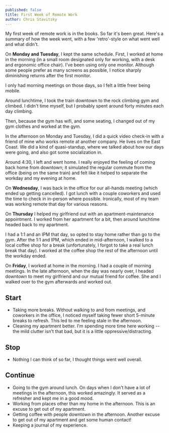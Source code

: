 ```yaml
---
published: false
title: First Week of Remote Work
author: Chris Stavitsky
---
```

My first week of remote work is in the books. So far it's been great. Here's a summary of how the week went, with a few 'retro'-style on what went well and what didn't.

On **Monday and Tuesday**, I kept the same schedule. First, I worked at home in the morning (in a small room designated only for working, with a desk and ergonomic office chair). I've been using only one monitor. Although some people prefer as many screens as possible, I notice sharply diminishing returns after the first monitor.

I only had morning meetings on those days, so I felt a little freer being mobile.

Around lunchtime, I took the train downtown to the rock climbing gym and climbed. I didn't time myself, but I probably spent around forty minutes each day climbing.

Then, because the gym has wifi, and some seating, I changed out of my gym clothes and worked at the gym.

In the afternoon on Monday and Tuesday, I did a quick video check-in with a friend of mine who works remote at another company. He lives on the East Coast. We did a kind of quasi-standup, where we talked about how our days were going, and also got some socialization in.

Around 4:30, I left and went home. I really enjoyed the feeling of coming back home from downtown; it simulated the regular commute from the office (being on the same train) and felt like it helped to separate the workday and my evening at home.

On **Wednesday**, I was back in the office for our all-hands meeting (which ended up getting cancelled). I got lunch with a couple coworkers and used the time to check in in-person where possible. Ironically, most of my team was working remote that day for various reasons.

On **Thursday** I helped my girlfriend out with an apartment-maintenance appointment. I worked from her apartment for a bit, then around lunchtime headed back to my apartment.

I had a 1:1 and an IPM that day, so opted to stay home rather than go to the gym. After the 1:1 and IPM, which ended in mid-afternoon, I walked to a local coffee shop for a break (unfortunately, I forgot to take a real lunch break that day). I worked at the coffee shop the rest of the afternoon until the workday ended.

On **Friday**, I worked at home in the morning. I had a couple of morning meetings. In the late afternoon, when the day was nearly over, I headed downtown to meet my girlfriend and our mutual friend for coffee. She and I walked over to the gym afterwards and worked out.

## Start
- Taking more breaks. Without walking to and from meetings, and coworkers in the office, I noticed myself taking fewer short 5-minute breaks to refresh. This led to me feeling stale in the afternoon.
- Cleaning my apartment better. I'm spending more time here working -- the mild clutter isn't that bad, but it is a little oppressive/distracting.

## Stop
- Nothing I can think of so far, I thought things went well overall.

## Continue
- Going to the gym around lunch. On days when I don't have a lot of meetings in the afternoon, this worked amazingly. It served as a refresher and kept me in a good mood.
- Working from places other than my home in the afternoon. This is an excuse to get out of my apartment.
- Getting coffee with people downtown in the afternoon. Another excuse to get out of my apartment and get some human contact!
- Keeping a journal of my experience.
